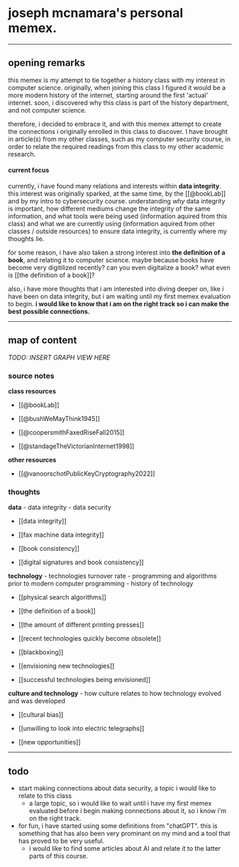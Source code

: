 # **joseph mcnamara's personal memex.**
---

## **opening remarks**

this memex is my attempt to tie together a history class with my interest in computer science. originally, when joining this class I figured it would be a more modern history of the internet, starting around the first 'actual' internet. soon, i discovered why this class is part of the history department, and not computer science. 

therefore, i decided to embrace it, and with this memex attempt to create the connections i originally enrolled in this class to discover. I have brought in article(s) from my other classes, such as my computer security course, in order to relate the required readings from this class to my other academic research. 

#### **current focus**

currently, i have found many relations and interests within **data integrity**. this interest was originally sparked, at the same time, by the [[@bookLab]] and by my intro to cybersecurity course. understanding *why* data integrity is important, how different mediums change the integrity of the same information, and what tools were being used (information aquired from this class) and what we are currently using (information aquired from other classes / outside resources) to ensure data integrity, is currently where my thoughts lie. 

for some reason, i have also taken a strong interest into **the definition of a book**, and relating it to computer science. maybe because books have become very digitilized recently? can you even digitalize a book? what even is [[the definition of a book]]?

also, i have more thoughts that i am interested into diving deeper on, like i have been on data integrity, but i am waiting until my first memex evaluation to begin. **i would like to know that i am on the right track so i can make the best possible connections.**

---

## **map of content**

*TODO: INSERT GRAPH VIEW HERE*

### **source notes**

**class resources**

- [[@bookLab]]

- [[@bushWeMayThink1945]]

- [[@coopersmithFaxedRiseFall2015]]

- [[@standageTheVictorianInternet1998]]

**other resources**

- [[@vanoorschotPublicKeyCryptography2022]]

### **thoughts**

**data** - data integrity - data security

- [[data integrity]]

- [[fax machine data integrity]]

- [[book consistency]]

- [[digital signatures and book consistency]]


**technology** - technologies turnover rate - programming and algorithms prior to modern computer programming - history of technology

- [[physical search algorithms]]

- [[the definition of a book]]

- [[the amount of different printing presses]]

- [[recent technologies quickly become obsolete]]

- [[blackboxing]]

- [[envisioning new technologies]]

- [[successful technologies being envisioned]]


**culture and technology** - how culture relates to how technology evolved and was developed

- [[cultural bias]]

- [[unwilling to look into electric telegraphs]]

- [[new opportunities]]


---

## **todo**

- start making connections about data security, a topic i would like to relate to this class
	- a large topic, so i would like to wait until i have my first memex evaluated before i begin making connections about it, so i know i'm on the right track. 
- for fun, i have started using some definitions from "chatGPT". this is something that has also been very prominant on my mind and a tool that has proved to be very useful.
	- i would like to find some articles about AI and relate it to the latter parts of this course.